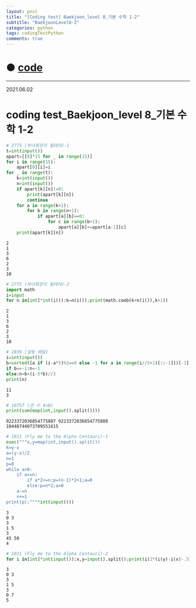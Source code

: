 ```yaml
---
layout: post
title: "[Coding test] Baekjoon_level 8_기본 수학 1-2"
subtitle: "BaekjoonLevel8-2"
categories: python
tags: codingTestPython
comments: true
---
```


# ● [code](https://github.com/JeongJaeyoung0/coding_test/blob/2d1149270b3d9b3ec623b4be49d5cdd30b5ea873/210602_Baekjoon_coding%20test_level%208_%EA%B8%B0%EB%B3%B8%20%EC%88%98%ED%95%99%201-2.ipynb)

***

2021.06.02
# coding test_Baekjoon_level 8_기본 수학 1-2


```python
# 2775 (부녀회장이 될테야)-1
t=int(input())
apart=[[0]*15 for _ in range(15)]
for i in range(15):
    apart[0][i]=i
for _ in range(t):
    k=int(input())
    n=int(input())
    if apart[k][n]!=0:
        print(apart[k][n])
        continue
    for a in range(k+1):
        for b in range(n+1):
            if apart[a][b]==0:
                for c in range(b+1):
                    apart[a][b]+=apart[a-1][c]
    print(apart[k][n])
```

    2
    1
    3
    6
    2
    3
    10
    


```python
# 2775 (부녀회장이 될테야)-2
import math
i=input
for n in[int]*int(i()):k=n(i());print(math.comb(k+n(i()),k+1))
```

    2
    1
    3
    6
    2
    3
    10
    


```python
# 2839 (설탕 배달)
i=int(input())
b=sorted([a if (i-a*5)%3==0 else -1 for a in range(i//5+1)[::-1]])[-1]
if b==-1:n=-1
else:n=b+(i-5*b)//3
print(n)
```

    11
    3
    


```python
# 10757 (큰 수 A+B)
print(sum(map(int,input().split())))
```

    9223372036854775807 9223372036854775808
    18446744073709551615
    


```python
# 1011 (Fly me to the Alpha Centauri)-1
exec("""x,y=map(int,input().split())
k=y-x
a=(y-x)/2
n=1
p=0
while a>0:
    if a<=n:
        if a*2<=n:p=(n-1)*2+1;a=0
        else:p=n*2;a=0
    a-=n
    n+=1
print(p);"""*int(input()))
```

    3
    0 3
    3
    1 5
    3
    45 50
    4
    


```python
# 1011 (Fly me to the Alpha Centauri)-2
for i in[int]*int(input()):x,y=input().split();print(i(2*(i(y)-i(x)-.5)**.5))
```

    3
    0 3
    3
    1 5
    3
    0 7
    5